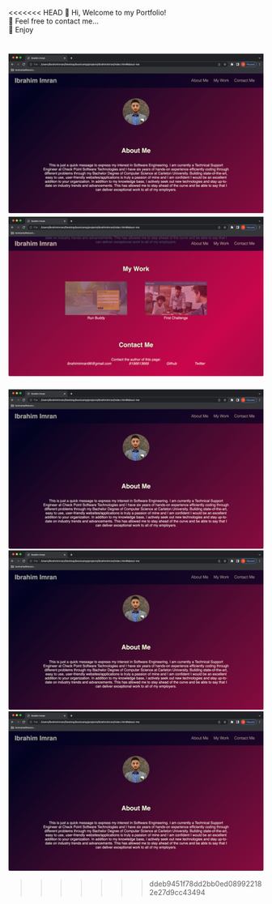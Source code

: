 <<<<<<< HEAD
👋 Hi, Welcome to my Portfolio!  
👀 Feel free to contact me...  
🌱 Enjoy  

![alt text](./assets/images/app-shot-1.png)
![alt text](./assets/images/app-shot-2.png)
=======
![Alt text](./assets/images/app-shot-1.png "First shot of app")
![Alt text](./assets/images/app-shot-1.png "Second shot of app")
![plot](./assets/images/app-shot-1.png)
>>>>>>> ddeb9451f78dd2bb0ed089922182e27d9cc43494
